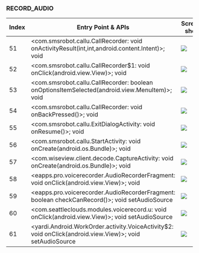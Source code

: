 ### RECORD_AUDIO
| Index | Entry Point & APIs | Screen shot | Resource id | Label |
| ------------- | ------------- | ------------- |-------------|-------------|
| 51 | <com.smsrobot.callu.CallRecorder: void onActivityResult(int,int,android.content.Intent)>; void <init> | ![](F:\COSMOS\output\py\Play_win8\Business\com.smsrobot.callu\com.smsrobot.callu.CallRecorder.png) |  | T |
| 52 | <com.smsrobot.callu.CallRecorder$1: void onClick(android.view.View)>; void <init> | ![](F:\COSMOS\output\py\Play_win8\Business\com.smsrobot.callu\com.smsrobot.callu.CallRecorder.png) |  | T |
| 53 | <com.smsrobot.callu.CallRecorder: boolean onOptionsItemSelected(android.view.MenuItem)>; void <init> | ![](F:\COSMOS\output\py\Play_win8\Business\com.smsrobot.callu\com.smsrobot.callu.CallRecorder.png) |  | T |
| 54 | <com.smsrobot.callu.CallRecorder: void onBackPressed()>; void <init> | ![](F:\COSMOS\output\py\Play_win8\Business\com.smsrobot.callu\com.smsrobot.callu.CallRecorder.png) |  | T |
| 55 | <com.smsrobot.callu.ExitDialogActivity: void onResume()>; void <init> | ![](F:\COSMOS\output\py\Play_win8\Business\com.smsrobot.callu\com.smsrobot.callu.ExitDialogActivity.png) |  | |
| 56 | <com.smsrobot.callu.StartActivity: void onCreate(android.os.Bundle)>; void <init> | ![](F:\COSMOS\output\py\Play_win8\Business\com.smsrobot.callu\com.smsrobot.callu.StartActivity.png) |  | T |
| 57 | <com.wiseview.client.decode.CaptureActivity: void onCreate(android.os.Bundle)>; void <init> | ![](F:\COSMOS\output\py\Play_win8\Business\com.wiseview.client\com.wiseview.client.decode.CaptureActivity.png) |  | F |
| 58 | <eapps.pro.voicerecorder.AudioRecorderFragment: void onClick(android.view.View)>; void <init> | ![](F:\COSMOS\output\py\Play_win8\Business\eapps.pro.voicerecorder\eapps.pro.voicerecorder.MainActivity.png) |  | T |
| 59 | <eapps.pro.voicerecorder.AudioRecorderFragment: boolean checkCanRecord()>; void setAudioSource | ![](F:\COSMOS\output\py\Play_win8\Business\eapps.pro.voicerecorder\eapps.pro.voicerecorder.MainActivity.png) |  | T |
| 60 | <com.seattleclouds.modules.voicerecord.u: void onClick(android.view.View)>; void setAudioSource | ![](F:\COSMOS\output\py\Play_win8\Business\unclaimed.money\com.seattleclouds.modules.voicerecord.VoiceRecordPickerActivity.png) |   | T |
| 61 | <yardi.Android.WorkOrder.activity.VoiceActivity$2: void onClick(android.view.View)>; void setAudioSource | ![](F:\COSMOS\output\py\Play_win8\Business\yardi.Android.WorkOrder\yardi.Android.WorkOrder.activity.VoiceActivity.png) |  | T |
